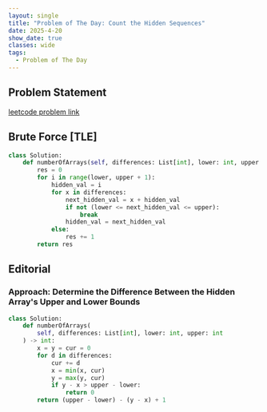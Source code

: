```yaml
---
layout: single
title: "Problem of The Day: Count the Hidden Sequences"
date: 2025-4-20
show_date: true
classes: wide
tags:
  - Problem of The Day
---
```


## Problem Statement

[leetcode problem link](https://leetcode.com/problems/count-the-hidden-sequences/description/?envType=daily-question&envId=2025-04-21)

## Brute Force [TLE]

```python
class Solution:
    def numberOfArrays(self, differences: List[int], lower: int, upper: int) -> int:
        res = 0
        for i in range(lower, upper + 1):
            hidden_val = i
            for x in differences:
                next_hidden_val = x + hidden_val
                if not (lower <= next_hidden_val <= upper):
                    break
                hidden_val = next_hidden_val
            else:
                res += 1
        return res
```

## Editorial

### Approach: Determine the Difference Between the Hidden Array's Upper and Lower Bounds

```python
class Solution:
    def numberOfArrays(
        self, differences: List[int], lower: int, upper: int
    ) -> int:
        x = y = cur = 0
        for d in differences:
            cur += d
            x = min(x, cur)
            y = max(y, cur)
            if y - x > upper - lower:
                return 0
        return (upper - lower) - (y - x) + 1
```
